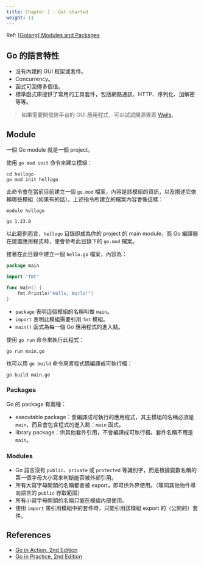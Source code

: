 ```yaml
---
title: Chapter 1 - Get started
weight: 11
---
```


Ref: [[Golang] Modules and Packages](https://pjchender.dev/golang/modules-and-packages/)

## Go 的語言特性

- 沒有內建的 GUI 框架或套件。
- Concurrency。
- 函式可回傳多個值。
- 標準函式庫提供了常用的工具套件，包括網路通訊、HTTP、序列化、加解密等等。

> 如果需要開發跨平台的 GUI 應用程式，可以試試開源專案 [Wails](https://wails.io/)。

## Module

一個 Go module 就是一個 project。

使用 `go mod init` 命令來建立模組：

```shell
cd hellogo
go mod init hellogo
```

此命令會在當前目前建立一個 `go.mod` 檔案，內容是該模組的資訊，以及描述它依賴哪些模組（如果有的話）。上述指令所建立的檔案內容會像這樣：

```text
module hellogo

go 1.23.0
```

以此範例而言，`hellogo` 目錄即成為你的 project 的 main module，而 Go 編譯器在建置應用程式時，便會參考此目錄下的 `go.mod` 檔案。

接著在此目錄中建立一個 `hello.go` 檔案，內容為：

```go
package main

import "fmt"

func main() {
    fmt.Println("Hello, World!")
}
```

- `package` 表明這個模組的名稱叫做 `main`。
- `import` 表明此模組需要引用 `fmt` 模組。
- `main()` 函式為每一個 Go 應用程式的進入點。

使用 `go run` 命令來執行此程式：

```shell
go run main.go
```

也可以用 `go build` 命令來將程式碼編譯成可執行檔：

```shell
go build main.go
```

### Packages

Go 的 package 有兩種：

- executable package：會編譯成可執行的應用程式，其主模組的名稱必須是 `main`，而且會包含程式的進入點：`main` 函式。
- library package：供其他套件引用，不會編譯成可執行檔。套件名稱不用是 `main`。

### Modules

- Go 語言沒有 `public`、`private` 或 `protected` 等識別字，而是根據變數名稱的第一個字母大小寫來判斷能否被外部引用。
- 所有大寫字母開頭的名稱都會被 export，即可供外界使用。（等同其他物件導向語言的 `public` 存取範圍）
- 所有小寫字母開頭的名稱只能在模組內部使用。
- 使用 `import` 來引用模組中的套件時，只能引用該模組 export 的（公開的）套件。

## References

- [Go in Action, 2nd Edition](https://www.manning.com/books/go-in-action-second-edition)
- [Go in Practice, 2nd Edition](https://www.manning.com/books/go-in-practice-second-edition)
